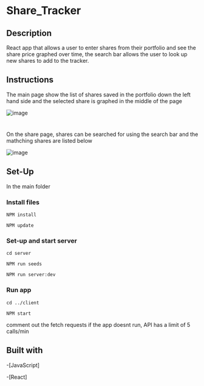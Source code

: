 # Share_Tracker

## Description

React app that allows a user to enter shares from their portfolio and see the share price graphed over time, the search bar allows the user to look up new shares to add to the tracker. 

## Instructions


The main page show the list of shares saved in the portfolio down the left hand side and the selected share is graphed in the middle of the page 

![image](https://user-images.githubusercontent.com/102697747/206188041-987c5efe-3c5a-4f15-bb1f-de63f069b938.png)


#
On the share page, shares can be searched for using the search bar and the mathching shares are listed below 

![image](https://user-images.githubusercontent.com/102697747/206188242-8d7fbb77-0f06-401d-8a30-53507b9c9633.png)




## Set-Up

In the main folder 

### Install files 
```
NPM install

NPM update
```
### Set-up and start server
```
cd server

NPM run seeds 

NPM run server:dev
```
### Run app
```
cd ../client 

NPM start
```


comment out the fetch requests if the app doesnt run, API has a limit of 5 calls/min

## Built with

-[JavaScript]

-[React]



